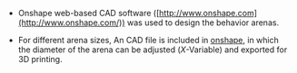 - Onshape web-based CAD software ([http://www.onshape.com](http://www.onshape.com/)) was used to design the behavior arenas. 

* For different arena sizes, An CAD file is included in [onshape](https://cad.onshape.com/documents/ca48d507c3fd7c9ce7248830/w/1ea42ce5460d0e61e3c79328/e/212a23a2a2e88e1fc001638d?renderMode=0&uiState=673f0b836b5b324331d632c9), in which the diameter of the arena can be adjusted (*X*-Variable) and exported for 3D printing. 

